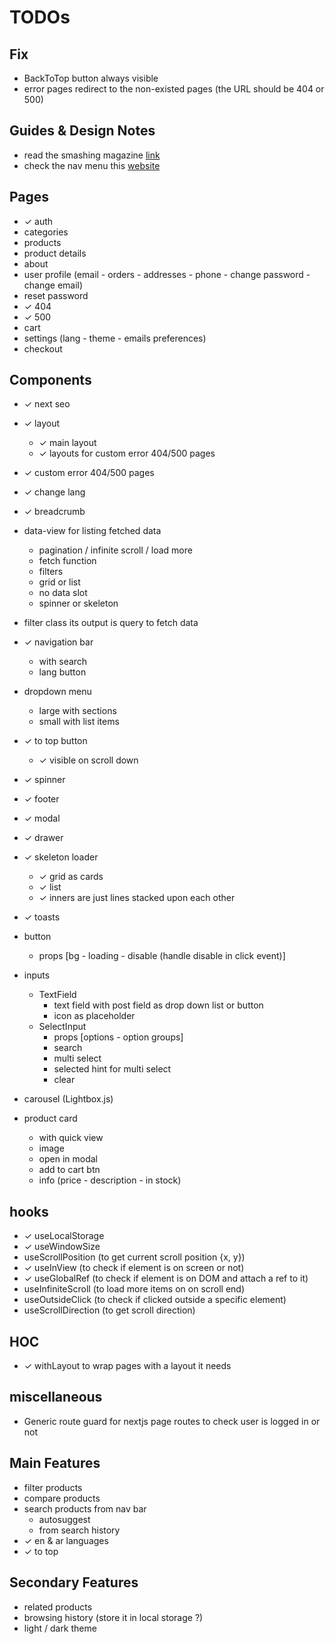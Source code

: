 # TODOs

## Fix

- BackToTop button always visible
- error pages redirect to the non-existed pages (the URL should be 404 or 500)

## Guides & Design Notes

- read the smashing magazine [link](https://www.smashingmagazine.com/2020/11/best-practices-ecommerce-ui-design/)
- check the nav menu this [website](https://webflow.com/ecommerce-ui-kit-prospero)

## Pages

- ✓ auth
- categories
- products
- product details
- about
- user profile (email - orders - addresses - phone - change password - change email)
- reset password
- ✓ 404
- ✓ 500
- cart
- settings (lang - theme - emails preferences)
- checkout

## Components

- ✓ next seo

- ✓ layout
	- ✓ main layout
	- ✓ layouts for custom error 404/500 pages 

- ✓ custom error 404/500 pages

- ✓ change lang

- ✓ breadcrumb

- data-view for listing fetched data 
	- pagination / infinite scroll / load more
	- fetch function
	- filters
	- grid or list
	- no data slot
	- spinner or skeleton

- filter class its output is query to fetch data

- ✓ navigation bar
	- with search
	- lang button
	
- dropdown menu
  - large with sections
  - small with list items

- ✓ to top button
	- ✓ visible on scroll down

- ✓ spinner

- ✓ footer

- ✓ modal
- ✓ drawer

- ✓ skeleton loader
	- ✓ grid as cards
	- ✓ list
	- ✓ inners are just lines stacked upon each other
	
- ✓ toasts

- button
  - props [bg - loading - disable (handle disable in click event)]
	
- inputs
  - TextField
    - text field with post field as drop down list or button
    - icon as placeholder
  - SelectInput
    - props [options - option groups]
    - search
    - multi select
    - selected hint for multi select
    - clear
		
- carousel (Lightbox.js)

- product card
  - with quick view
  - image
  - open in modal
  - add to cart btn
  - info (price - description - in stock)

## hooks

- ✓ useLocalStorage 
- ✓ useWindowSize
- useScrollPosition (to get current scroll position {x, y})
- ✓ useInView (to check if element is on screen or not)
- ✓ useGlobalRef (to check if element is on DOM and attach a ref to it)
- useInfiniteScroll (to load more items on on scroll end)
- useOutsideClick (to check if clicked outside a specific element)
- useScrollDirection (to get scroll direction)

## HOC

- ✓ withLayout to wrap pages with a layout it needs

## miscellaneous

- Generic route guard for nextjs page routes to check user is logged in or not

## Main Features

- filter products
- compare products
- search products from nav bar
	- autosuggest
	- from search history
- ✓ en & ar languages
- ✓ to top

## Secondary Features

- related products
- browsing history (store it in local storage ?)
- light / dark theme
